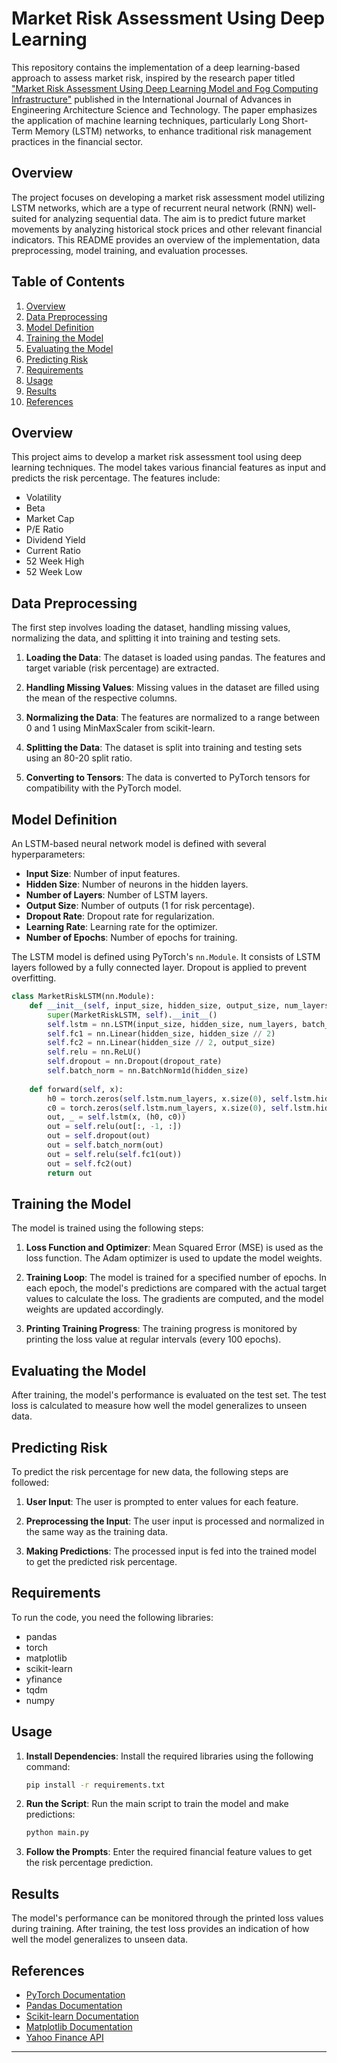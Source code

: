 # Market Risk Assessment Using Deep Learning
This repository contains the implementation of a deep learning-based approach to assess market risk, inspired by the research paper titled ["Market Risk Assessment Using Deep Learning Model and Fog Computing Infrastructure"](Market_Risk_LSTM.pdf) published in the International Journal of Advances in Engineering Architecture Science and Technology. The paper emphasizes the application of machine learning techniques, particularly Long Short-Term Memory (LSTM) networks, to enhance traditional risk management practices in the financial sector.

## Overview

The project focuses on developing a market risk assessment model utilizing LSTM networks, which are a type of recurrent neural network (RNN) well-suited for analyzing sequential data. The aim is to predict future market movements by analyzing historical stock prices and other relevant financial indicators. This README provides an overview of the implementation, data preprocessing, model training, and evaluation processes.



## Table of Contents

1. [Overview](#overview)
2. [Data Preprocessing](#data-preprocessing)
3. [Model Definition](#model-definition)
4. [Training the Model](#training-the-model)
5. [Evaluating the Model](#evaluating-the-model)
6. [Predicting Risk](#predicting-risk)
7. [Requirements](#requirements)
8. [Usage](#usage)
9. [Results](#results)
10. [References](#references)

## Overview

This project aims to develop a market risk assessment tool using deep learning techniques. The model takes various financial features as input and predicts the risk percentage. The features include:

- Volatility
- Beta
- Market Cap
- P/E Ratio
- Dividend Yield
- Current Ratio
- 52 Week High
- 52 Week Low

## Data Preprocessing

The first step involves loading the dataset, handling missing values, normalizing the data, and splitting it into training and testing sets.

1. **Loading the Data**:
   The dataset is loaded using pandas. The features and target variable (risk percentage) are extracted.

2. **Handling Missing Values**:
   Missing values in the dataset are filled using the mean of the respective columns.

3. **Normalizing the Data**:
   The features are normalized to a range between 0 and 1 using MinMaxScaler from scikit-learn.

4. **Splitting the Data**:
   The dataset is split into training and testing sets using an 80-20 split ratio.

5. **Converting to Tensors**:
   The data is converted to PyTorch tensors for compatibility with the PyTorch model.

## Model Definition

An LSTM-based neural network model is defined with several hyperparameters:

- **Input Size**: Number of input features.
- **Hidden Size**: Number of neurons in the hidden layers.
- **Number of Layers**: Number of LSTM layers.
- **Output Size**: Number of outputs (1 for risk percentage).
- **Dropout Rate**: Dropout rate for regularization.
- **Learning Rate**: Learning rate for the optimizer.
- **Number of Epochs**: Number of epochs for training.

The LSTM model is defined using PyTorch's `nn.Module`. It consists of LSTM layers followed by a fully connected layer. Dropout is applied to prevent overfitting.


```python
class MarketRiskLSTM(nn.Module):
    def __init__(self, input_size, hidden_size, output_size, num_layers, dropout_rate):
        super(MarketRiskLSTM, self).__init__()
        self.lstm = nn.LSTM(input_size, hidden_size, num_layers, batch_first=True, dropout=dropout_rate)
        self.fc1 = nn.Linear(hidden_size, hidden_size // 2)
        self.fc2 = nn.Linear(hidden_size // 2, output_size)
        self.relu = nn.ReLU()
        self.dropout = nn.Dropout(dropout_rate)
        self.batch_norm = nn.BatchNorm1d(hidden_size)
        
    def forward(self, x):
        h0 = torch.zeros(self.lstm.num_layers, x.size(0), self.lstm.hidden_size).to(x.device)
        c0 = torch.zeros(self.lstm.num_layers, x.size(0), self.lstm.hidden_size).to(x.device)
        out, _ = self.lstm(x, (h0, c0))
        out = self.relu(out[:, -1, :])
        out = self.dropout(out)
        out = self.batch_norm(out)
        out = self.relu(self.fc1(out))
        out = self.fc2(out)
        return out
```

## Training the Model

The model is trained using the following steps:

1. **Loss Function and Optimizer**:
   Mean Squared Error (MSE) is used as the loss function. The Adam optimizer is used to update the model weights.

2. **Training Loop**:
   The model is trained for a specified number of epochs. In each epoch, the model's predictions are compared with the actual target values to calculate the loss. The gradients are computed, and the model weights are updated accordingly.

3. **Printing Training Progress**:
   The training progress is monitored by printing the loss value at regular intervals (every 100 epochs).

## Evaluating the Model

After training, the model's performance is evaluated on the test set. The test loss is calculated to measure how well the model generalizes to unseen data.

## Predicting Risk

To predict the risk percentage for new data, the following steps are followed:

1. **User Input**:
   The user is prompted to enter values for each feature.

2. **Preprocessing the Input**:
   The user input is processed and normalized in the same way as the training data.

3. **Making Predictions**:
   The processed input is fed into the trained model to get the predicted risk percentage.

## Requirements

To run the code, you need the following libraries:

- pandas
- torch
- matplotlib
- scikit-learn
- yfinance
- tqdm
- numpy

## Usage

1. **Install Dependencies**:
   Install the required libraries using the following command:
   ```bash
   pip install -r requirements.txt
   ```

2. **Run the Script**:
   Run the main script to train the model and make predictions:
   ```bash
   python main.py
   ```

3. **Follow the Prompts**: 
   Enter the required financial feature values to get the risk percentage prediction.

## Results

The model's performance can be monitored through the printed loss values during training. After training, the test loss provides an indication of how well the model generalizes to unseen data.

## References

- [PyTorch Documentation](https://pytorch.org/docs/stable/index.html)
- [Pandas Documentation](https://pandas.pydata.org/pandas-docs/stable/index.html)
- [Scikit-learn Documentation](https://scikit-learn.org/stable/documentation.html)
- [Matplotlib Documentation](https://matplotlib.org/stable/users/index.html)
- [Yahoo Finance API](https://pypi.org/project/yfinance/)

---
